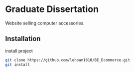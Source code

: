 # Graduate Dissertation

Website selling computer accessories.

## Installation

install project

```bash
git clone https://github.com/lehoan1810/BE_Ecommerce.git
git install
```
